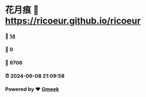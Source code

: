 # 花月痕 :link: https://ricoeur.github.io/ricoeur 
### :page_facing_up: [14](https://ricoeur.github.io/ricoeur/tag.html) 
### :speech_balloon: 0 
### :hibiscus: 9706 
### :alarm_clock: 2024-06-08 21:09:58 
### Powered by :heart: [Gmeek](https://github.com/Meekdai/Gmeek)
